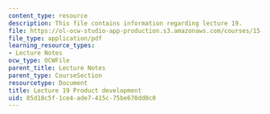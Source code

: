 ```yaml
---
content_type: resource
description: This file contains information regarding lecture 19.
file: https://ol-ocw-studio-app-production.s3.amazonaws.com/courses/15-390-new-enterprises-spring-2013/85d18c5f1ce4ade7415c75be670dd0c0_MIT15_390S13_lec19.pdf
file_type: application/pdf
learning_resource_types:
- Lecture Notes
ocw_type: OCWFile
parent_title: Lecture Notes
parent_type: CourseSection
resourcetype: Document
title: Lecture 19 Product development
uid: 85d18c5f-1ce4-ade7-415c-75be670dd0c0
---
```

